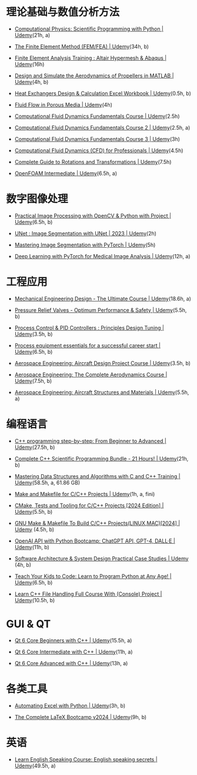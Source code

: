 # 理论基础与数值分析方法

-   [Computational Physics: Scientific Programming with Python | Udemy](https://www.udemy.com/course/computational-physics/?couponCode=2021PM20)(21h, a)

-   [The Finite Element Method (FEM/FEA) | Udemy](https://www.udemy.com/course/the-finite-element-method/?utm_source=adwords-pmax&utm_medium=udemyads&utm_campaign=PMax_la.EN_cc.CA&utm_content=deal4584&utm_term=_._ag__._kw__._ad__._de_c_._dm__._pl__._ti__._li_9061023_._pd__._&gad_source=1&gclid=Cj0KCQjwhtWvBhD9ARIsAOP0GoiLDm_lvOGotqq4mT_jhQ7Z8D3jatMn2cci1qUkCIhNaPoe64bqruEaAmNLEALw_wcB&couponCode=2021PM20)(34h, b)
    
-   [Finite Element Analysis Training : Altair Hypermesh & Abaqus | Udemy](https://www.udemy.com/course/complete-course-altair-hypermesh-abaqusindustry-projects/?utm_source=adwords&utm_medium=udemyads&utm_campaign=Webindex_Catchall_la.EN_cc.CA&utm_term=_._ag_153569016201_._ad_661216244572_._kw__._de_c_._dm__._pl__._ti_dsa-19959388920_._li_9061023_._pd__._&matchtype=&gad_source=1&gclid=Cj0KCQjwhtWvBhD9ARIsAOP0Gohwtw3iabodlffIm7Wbhuprc4-sU56Zj0itWhj5_IwzBL3piFtXHAkaAugOEALw_wcB&couponCode=2021PM20)(16h)
    
-   [Design and Simulate the Aerodynamics of Propellers in MATLAB | Udemy](https://www.udemy.com/course/aerodynamics-propeller-matlab-simulate-design-wing/?utm_source=adwords&utm_medium=udemyads&utm_campaign=Webindex_Catchall_la.EN_cc.CA&utm_term=_._ag_153569016201_._ad_661216244572_._kw__._de_c_._dm__._pl__._ti_dsa-19959388920_._li_9061023_._pd__._&matchtype=&gad_source=1&gclid=Cj0KCQjwhtWvBhD9ARIsAOP0GojFgLur_5Wc0P2nMbW1YPpWwdi-F8rAJoAs0n3NSVUts2v7Yhk0ADQaAptWEALw_wcB&couponCode=2021PM20)(4h, b)
    
-   [Heat Exchangers Design & Calculation Excel Workbook | Udemy](https://www.udemy.com/course/heat-exchangers-design-calculation-excel-workbook/?couponCode=2021PM20)(0.5h, b)
    
-   [Fluid Flow in Porous Media | Udemy](https://www.udemy.com/course/fluid-flow-in-porous-media/?couponCode=2021PM20)(4h)
    
-   [Computational Fluid Dynamics Fundamentals Course | Udemy](https://www.udemy.com/course/computational-fluid-dynamics-fundamentals-course/?couponCode=2021PM20)(2.5h)
    
-   [Computational Fluid Dynamics Fundamentals Course 2 | Udemy](https://www.udemy.com/course/computational-fluid-dynamics-fundamentals-course-2/?kw=Computational+Fluid+Dynamics+Fundamentals+Course&src=sac&couponCode=2021PM20)(2.5h, a)
    
-   [Computational Fluid Dynamics Fundamentals Course 3 | Udemy](https://www.udemy.com/course/computational-fluid-dynamics-fundamentals-course-3/?couponCode=2021PM20)(3h)
    
-   [Computational Fluid Dynamics (CFD) for Professionals | Udemy](https://www.udemy.com/course/cfd-for-professionals/?couponCode=2021PM20)(4.5h)
    
-   [Complete Guide to Rotations and Transformations | Udemy](https://www.udemy.com/course/complete-guide-to-rotations-and-transformations/?couponCode=2021PM20)(7.5h)
    
-   [OpenFOAM Intermediate | Udemy](https://www.udemy.com/course/openfoam-intermediate/?couponCode=2021PM20)(6.5h, a)

# 数字图像处理

-   [Practical Image Processing with OpenCV & Python with Project | Udemy](https://www.udemy.com/course/image-processing-using-opencv-from-zero-to-hero/?utm_source=adwords&utm_medium=udemyads&utm_campaign=Webindex_Catchall_la.EN_cc.CA&utm_term=_._ag_119831896715_._ad_533102824920_._kw__._de_c_._dm__._pl__._ti_dsa-93451758763_._li_9061023_._pd__._&matchtype=&gad_source=1&gclid=Cj0KCQjwhtWvBhD9ARIsAOP0GoisgP8SjKXxsgfSZiUtp2LLeF52O8FhiHDdrYqeyd6q4ErHPTTEKZIaAgMeEALw_wcB&couponCode=2021PM20)(6.5h, b)
    
-   [UNet : Image Segmentation with UNet | 2023 | Udemy](https://www.udemy.com/course/unet-image-segmentation-with-unet-2023/?couponCode=2021PM20)(2h)
    
-   [Mastering Image Segmentation with PyTorch | Udemy](https://www.udemy.com/course/mastering-image-segmentation-with-pytorch/?couponCode=2021PM20)(5h)
    
-   [Deep Learning with PyTorch for Medical Image Analysis | Udemy](https://www.udemy.com/course/deep-learning-with-pytorch-for-medical-image-analysis/?couponCode=2021PM20)(12h, a)

# 工程应用

-   [Mechanical Engineering Design - The Ultimate Course | Udemy](https://www.udemy.com/course/mechanical-engineering-design-ultimate-course/?couponCode=2021PM20)(18.6h, a)

-   [Pressure Relief Valves - Optimum Performance & Safety | Udemy](https://www.udemy.com/course/pressure-relief-valves-optimum-performance-safety/?utm_source=adwords-pmax&utm_medium=udemyads&utm_campaign=PMax_la.EN_cc.CA&utm_content=deal4584&utm_term=_._ag__._kw__._ad__._de_c_._dm__._pl__._ti__._li_9061023_._pd__._&gad_source=1&gclid=Cj0KCQjwhtWvBhD9ARIsAOP0Gohj3D-GRYzV022Ja8cSy2y7toAD4Xko4M3ZQCUcfSsw8JnI4a5IEMwaAmAUEALw_wcB&couponCode=2021PM20)(5.5h, b)
    
-   [Process Control & PID Controllers : Principles Design Tuning | Udemy](https://www.udemy.com/course/process-control-pid-controllers-principles-design-tuning/?utm_source=adwords-pmax&utm_medium=udemyads&utm_campaign=PMax_la.EN_cc.CA&utm_content=deal4584&utm_term=_._ag__._kw__._ad__._de_c_._dm__._pl__._ti__._li_9061023_._pd__._&gad_source=1&gclid=Cj0KCQjwhtWvBhD9ARIsAOP0GojH2QQzWN5SHsBEVfACsEqpA9VN56ouVsaR_UHweMNAb7lcPdFFIwMaAu4NEALw_wcB&couponCode=2021PM20)(3.5h, b)
    
-   [Process equipment essentials for a successful career start | Udemy](https://www.udemy.com/course/process-equipment-essentials-for-a-successful-career-start/?couponCode=2021PM20)(6.5h, b)
    
-   [Aerospace Engineering: Aircraft Design Project Course | Udemy](https://www.udemy.com/course/aerospace-engineering-aircraft-design-project-course/?utm_source=adwords&utm_medium=udemyads&utm_campaign=LongTail_CA&utm_content=deal4584&utm_term=_._ag_118940055725_._ad_623810015033_._kw__._de_c_._dm__._pl__._ti_aud-293987923126%3Adsa-1212271230479_._li_9061023_._pd__._&matchtype=&gad_source=1&gclid=Cj0KCQjwhtWvBhD9ARIsAOP0Gohv8yWIz5uXGSek-ZM1_MYZEJNSk-w6BTBcVWFRkf6VYiqxsBGxuowaApI5EALw_wcB&couponCode=KEEPLEARNING)(3.5h, b)
    
-   [Aerospace Engineering: The Complete Aerodynamics Course | Udemy](https://www.udemy.com/course/aerospace-engineering-the-complete-aerodynamics-course/?utm_source=adwords&utm_medium=udemyads&utm_campaign=LongTail_CA&utm_content=deal4584&utm_term=_._ag_118940055725_._ad_623810015033_._kw__._de_c_._dm__._pl__._ti_aud-382365745347%3Adsa-1212271230479_._li_9061023_._pd__._&matchtype=&gad_source=1&gclid=Cj0KCQjwhtWvBhD9ARIsAOP0Goi5MJM1fKvC0IZFtOV5OuRt0VV0YhPnXFwY_tZttjOnQ22W2a9qEVwaAsQgEALw_wcB&couponCode=KEEPLEARNING)(7.5h, b)
    
-   [Aerospace Engineering: Aircraft Structures and Materials | Udemy](https://www.udemy.com/course/aerospace-engineering-aircraft-structures-and-materials/?utm_source=adwords&utm_medium=udemyads&utm_campaign=Webindex_Catchall_la.EN_cc.CA&utm_term=_._ag_153569016201_._ad_661216244572_._kw__._de_c_._dm__._pl__._ti_dsa-19959388920_._li_9061023_._pd__._&matchtype=&gad_source=1&gclid=Cj0KCQjwhtWvBhD9ARIsAOP0GogO0E2RAcIDUtlbHya1VMHh3AJX5rEOUozS73E6LjR4MvP2yl_aEzMaAir5EALw_wcB&couponCode=2021PM20)(5.5h, a)
    

# 编程语言

-   [C++ programming step-by-step: From Beginner to Advanced | Udemy](https://www.udemy.com/course/cplusplus-programming-step-by-step/?utm_source=adwords&utm_medium=udemyads&utm_campaign=Webindex_Catchall_la.EN_cc.CA&utm_term=_._ag_119831896715_._ad_533102824920_._kw__._de_c_._dm__._pl__._ti_dsa-406594358574_._li_9061023_._pd__._&matchtype=&gad_source=1&gclid=Cj0KCQjwhtWvBhD9ARIsAOP0GoiR2m01b2bZZR3QRwE2oOx657SsQqQQYI96Lldsm7-In4Wvreyz3xYaAgz4EALw_wcB&couponCode=2021PM20)(27.5h, b)
    
-   [Complete C++ Scientific Programming Bundle - 21 Hours! | Udemy](https://www.udemy.com/course/cpp-for-scientific-programming/?utm_source=adwords-learn&utm_medium=udemyads&utm_campaign=DSA_CA_Tech&utm_content=deal4584&utm_term=_._ag_76808851365_._ad_533102607573_._de_c_._dm__._pl__._ti_aud-293987923126%3Adsa-849065987407_._li_9061023_._pd__._&gad_source=1&gclid=Cj0KCQjwhtWvBhD9ARIsAOP0GogcLNZXb4B-koRDH5948nxfjRqu30kpRMoUEFGFD4HETtdWMIgjRcAaApvpEALw_wcB&couponCode=2021PM20)(21h, b)
    
-   [Mastering Data Structures and Algorithms with C and C++ Training | Udemy](https://www.udemy.com/course/datastructurescncpp/?utm_source=adwords-learn&utm_medium=udemyads&utm_campaign=DSA_CA_Tech&utm_content=deal4584&utm_term=_._ag_76808851605_._ad_533102607582_._de_c_._dm__._pl__._ti_aud-669140681723%3Adsa-796176361085_._li_9061023_._pd__._&gad_source=1&gclid=Cj0KCQjwhtWvBhD9ARIsAOP0GoiULtBy9OhVb5xNICbyp63UQznat-CRemWusBypcVM3KUvxt2ktys8aAh3xEALw_wcB&couponCode=2021PM20)(58.5h, a, 61.86 GB)
    
-   [Make and Makefile for C/C++ Projects | Udemy](https://www.udemy.com/course/make-and-makefile-for-cc-projects-2022-edition/?utm_source=adwords&utm_medium=udemyads&utm_campaign=Webindex_Catchall_la.EN_cc.CA&utm_term=_._ag_153569016201_._ad_661216244572_._kw__._de_c_._dm__._pl__._ti_dsa-19959388920_._li_9061023_._pd__._&matchtype=&gad_source=1&gclid=Cj0KCQjwhtWvBhD9ARIsAOP0GogX0AiBdk0p_QkRIAepgdkIsHtZ4wNPR1gy-Jh76XKqIvdQ3b8hMdUaAoRmEALw_wcB&couponCode=2021PM20)(1h, a, fini)
    
-   [CMake, Tests and Tooling for C/C++ Projects [2024 Edition] | Udemy](https://www.udemy.com/course/cmake-tests-and-tooling-for-cc-projects/?utm_source=adwords&utm_medium=udemyads&utm_campaign=Webindex_Catchall_la.EN_cc.CA&utm_term=_._ag_153569016201_._ad_661216244572_._kw__._de_c_._dm__._pl__._ti_dsa-19959388920_._li_9061023_._pd__._&matchtype=&gad_source=1&gclid=Cj0KCQjwhtWvBhD9ARIsAOP0GohhDgAWzsTyygYYURgJ8hO162WiBkr9tcQwZuJwwKrOG2-Ppna6PK0aAtE-EALw_wcB&couponCode=2021PM20)(5.5h, b)
    
-   [GNU Make & Makefile To Build C/C++ Projects(LINUX,MAC)[2024] | Udemy](https://www.udemy.com/course/gnu-make-makefile-to-build-cc-projects-linuxmac/?couponCode=2021PM20) (4.5h, b)

-   [OpenAI API with Python Bootcamp: ChatGPT API, GPT-4, DALL·E | Udemy](https://www.udemy.com/course/openai-api-chatgpt-gpt4-with-python-bootcamp/?couponCode=2021PM20)(11h, b)

-   [Software Architecture & System Design Practical Case Studies | Udemy](https://www.udemy.com/course/software-architecture-system-design-practical-case-studies/?utm_source=adwords&utm_medium=udemyads&utm_campaign=Webindex_Catchall_la.EN_cc.CA&utm_term=_._ag_153569016201_._ad_661216244572_._kw__._de_c_._dm__._pl__._ti_dsa-19959388920_._li_9061023_._pd__._&matchtype=&gad_source=1&gclid=Cj0KCQjwhtWvBhD9ARIsAOP0GojBZbUMgreugzBjBY4rKEnuKj6tHikjYwDLpqdvRZ9DA6rh7RcLQ-QaAsCHEALw_wcB&couponCode=2021PM20) (4h, b)
    
-   [Teach Your Kids to Code: Learn to Program Python at Any Age! | Udemy](https://www.udemy.com/course/teach-your-kids-to-code/?utm_source=adwords&utm_medium=udemyads&utm_campaign=Webindex_Catchall_la.EN_cc.CA&utm_term=_._ag_119831896715_._ad_533102824920_._kw__._de_c_._dm__._pl__._ti_dsa-93451758763_._li_9061023_._pd__._&matchtype=&gad_source=1&gclid=Cj0KCQjwhtWvBhD9ARIsAOP0Gohd2N5mGB9Zf8IT0YbKAVoTFft5zeJq-J3-n1KNcRQlXP_IjaUCPx4aAkAjEALw_wcB&couponCode=2021PM20)(6.5h, b)
    
-   [Learn C++ File Handling Full Course With (Console) Project | Udemy](https://www.udemy.com/course/learn-c-file-handling-full-course-with-console-project/?couponCode=KEEPLEARNING)(10.5h, b)

# GUI & QT

-   [Qt 6 Core Beginners with C++ | Udemy](https://www.udemy.com/course/qt-6-core-beginners-with-cpp/?utm_source=adwords-learn&utm_medium=udemyads&utm_campaign=DSA_CA_Tech&utm_content=deal4584&utm_term=_._ag_76808851605_._ad_533102607582_._de_c_._dm__._pl__._ti_aud-669140681723%3Adsa-1011816638112_._li_9061023_._pd__._&gad_source=1&gclid=Cj0KCQjwhtWvBhD9ARIsAOP0Gojz-KwfXSUTvsXuXx3f3FpGZ-sXe5eVGUmDvzPa7xQvWg_QN4ptINIaAo_HEALw_wcB&couponCode=2021PM20)(15.5h, a)
    
-   [Qt 6 Core Intermediate with C++ | Udemy](https://www.udemy.com/course/qt-6-core-intermediate/?utm_source=adwords&utm_medium=udemyads&utm_campaign=Webindex_Catchall_la.EN_cc.CA&utm_term=_._ag_153569016201_._ad_661216244572_._kw__._de_c_._dm__._pl__._ti_dsa-19959388920_._li_9061023_._pd__._&matchtype=&gad_source=1&gclid=Cj0KCQjwhtWvBhD9ARIsAOP0GojDhQMnYTCqXQqHY_56irztErTscJZDYQzFnf0Zn4qUK3PifjAOwiwaAopHEALw_wcB&couponCode=2021PM20)(11h, a)
    
-   [Qt 6 Core Advanced with C++ | Udemy](https://www.udemy.com/course/qt-6-core-advanced/?utm_source=adwords-learn&utm_medium=udemyads&utm_campaign=DSA_CA_Tech&utm_content=deal4584&utm_term=_._ag_76808851405_._ad_533102607576_._de_c_._dm__._pl__._ti_aud-669140681723%3Adsa-1011816638552_._li_9061023_._pd__._&gad_source=1&gclid=Cj0KCQjwhtWvBhD9ARIsAOP0Goi9f6bZXvsMw5vx-478OQb4UInNwIW22X4ny-TzMciKVGza9TqNyLEaAk_pEALw_wcB&couponCode=2021PM20)(13h, a)
    

# 各类工具

-   [Automating Excel with Python | Udemy](https://www.udemy.com/course/automating-excel-with-python/?couponCode=KEEPLEARNING)(3h, b)
    
-   [The Complete LaTeX Bootcamp v2024 | Udemy](https://www.udemy.com/course/writing-a-full-latex-document-from-scratch/?couponCode=2021PM20)(9h, b)
    

# 英语

-   [Learn English Speaking Course: English speaking secrets | Udemy](https://www.udemy.com/course/how-to-understand-native-speakers/?utm_source=adwords&utm_medium=udemyads&utm_campaign=LongTail_CA&utm_content=deal4584&utm_term=_._ag_118940055725_._ad_623810015033_._kw__._de_c_._dm__._pl__._ti_aud-293987923126%3Adsa-1212271230479_._li_9061023_._pd__._&matchtype=&gad_source=1&gclid=Cj0KCQjwhtWvBhD9ARIsAOP0GohFkkp1adiYUEGfE7r2ojBP6dJyqxhd90CCTqPRBvn9eyFmDx45ShoaAk8nEALw_wcB&couponCode=2021PM20)(49.5h, a)